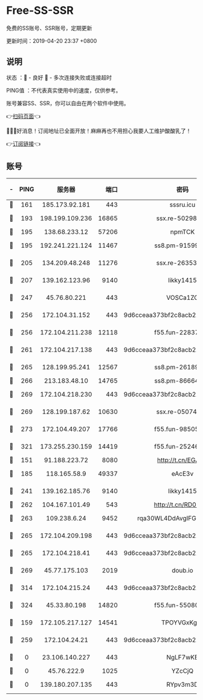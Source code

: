 # Free-SS-SSR

免费的SS账号、SSR账号，定期更新

更新时间：2019-04-20 23:37 +0800

## 说明

状态     ：🙂 - 良好 🙁 - 多次连接失败或连接超时

PING值   ：不代表真实使用中的速度，仅供参考。

账号兼容SS、SSR，你可以自由在两个软件中使用。

👉[扫码页面](https://liesauer.github.io/Free-SS-SSR/)👈

🎉🎉🎉好消息！订阅地址已全面开放！麻麻再也不用担心我要人工维护酸酸乳了！

👉[订阅链接](https://www.liesauer.net/yogurt/subscribe?ACCESS_TOKEN=DAYxR3mMaZAsaqUb)👈

## 账号

|-|PING|服务器|端口|密码|加密方式|区域|
|:----:|:----:|:-----:|-----:|:----:|:----:|:----:|
|🙂|161|185.173.92.181|443|sssru.icu|rc4-md5|RU|
|🙂|193|198.199.109.236|16865|ssx.re-50298723|aes-256-cfb|US|
|🙂|195|138.68.233.12|57206|npmTCK|rc4-md5|US|
|🙂|195|192.241.221.124|11467|ss8.pm-91599919|aes-256-cfb|US|
|🙂|205|134.209.48.248|11276|ssx.re-26353415|aes-256-cfb|US|
|🙂|207|139.162.123.96|9140|likky1415|aes-256-cfb|JP|
|🙂|247|45.76.80.221|443|VOSCa1ZG|aes-256-cfb|DE|
|🙂|256|172.104.31.152|443|9d6cceaa373bf2c8acb22e60b6a58be6|aes-256-cfb|US|
|🙂|256|172.104.211.238|12118|f55.fun-22837122|aes-256-cfb|US|
|🙂|261|172.104.217.138|443|9d6cceaa373bf2c8acb22e60b6a58be6|aes-256-cfb|US|
|🙂|265|128.199.95.241|12567|ss8.pm-26189593|aes-256-cfb|SG|
|🙂|266|213.183.48.10|14765|ss8.pm-86664853|rc4-md5|RU|
|🙂|269|172.104.218.230|443|9d6cceaa373bf2c8acb22e60b6a58be6|aes-256-cfb|US|
|🙂|269|128.199.187.62|10630|ssx.re-05074974|aes-256-cfb|SG|
|🙂|273|172.104.49.207|17766|f55.fun-98505855|aes-256-cfb|SG|
|🙂|321|173.255.230.159|14419|f55.fun-25246230|aes-256-cfb|US|
|🙂|151|91.188.223.72|8080|http://t.cn/EGJIyrl|rc4-md5|RU|
|🙂|185|118.165.58.9|49337|eAcE3v|chacha20-ietf|TW|
|🙂|241|139.162.185.76|9140|likky1415|aes-256-cfb|DE|
|🙂|262|104.167.101.49|543|http://t.cn/RD0D7sx|rc4-md5|CA|
|🙂|263|109.238.6.24|9452|rqa30WL4DdAvgIFG6Fs3znzTa|aes-256-cfb|FR|
|🙂|265|172.104.209.198|443|9d6cceaa373bf2c8acb22e60b6a58be6|aes-256-cfb|US|
|🙂|265|172.104.218.41|443|9d6cceaa373bf2c8acb22e60b6a58be6|aes-256-cfb|US|
|🙂|269|45.77.175.103|2019|doub.io|aes-128-ctr|SG|
|🙂|314|172.104.215.24|443|9d6cceaa373bf2c8acb22e60b6a58be6|aes-256-cfb|US|
|🙂|324|45.33.80.198|14820|f55.fun-55080399|aes-256-cfb|US|
|🙁|159|172.105.217.127|14541|TPOYVGxKglpi|aes-256-cfb|JP|
|🙁|259|172.104.24.21|443|9d6cceaa373bf2c8acb22e60b6a58be6|aes-256-cfb|US|
|🙁|0|23.106.140.227|443|NgLF7wKB|aes-256-cfb|US|
|🙁|0|45.76.222.9|1025|YZcCjQ|rc4-md5|JP|
|🙁|0|139.180.207.135|443|RYpv3m3D|aes-256-cfb|JP|
